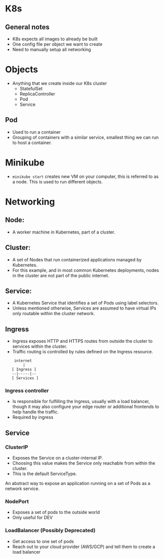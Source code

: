 # K8s

## General notes

- K8s expects all images to already be built
- One config file per object we want to create
- Need to manually setup all networking

# Objects

- Anything that we create inside our K8s cluster
  - StatefulSet
  - ReplicaController
  - Pod
  - Service

## Pod

- Used to run a container
- Grouping of containers with a similar service, smallest thing we can run to host a container.

# Minikube

- `minikube start` creates new VM on your computer, this is referred to as a node. This is used to run different objects.

# Networking

## Node:

- A worker machine in Kubernetes, part of a cluster.

## Cluster:

- A set of Nodes that run containerized applications managed by Kubernetes.
- For this example, and in most common Kubernetes deployments, nodes in the cluster are not part of the public internet.

## Service:

- A Kubernetes Service that identifies a set of Pods using label selectors.
- Unless mentioned otherwise, Services are assumed to have virtual IPs only routable within the cluster network.

## Ingress

- Ingress exposes HTTP and HTTPS routes from outside the cluster to services within the cluster.
- Traffic routing is controlled by rules defined on the Ingress resource.

```
    internet
        |
   [ Ingress ]
   --|-----|--
   [ Services ]
```

### Ingress controller

- Is responsible for fulfilling the Ingress, usually with a load balancer, though it may also configure your edge router or additional frontends to help handle the traffic.
- Required by ingress

## Service

### ClusterIP

- Exposes the Service on a cluster-internal IP.
- Choosing this value makes the Service only reachable from within the cluster.
- This is the default ServiceType.

An abstract way to expose an application running on a set of Pods as a network service.

### NodePort

- Exposes a set of pods to the outside world
- Only useful for DEV

### LoadBalancer (Possibly Deprecated)

- Get access to one set of pods
- Reach out to your cloud provider (AWS/GCP) and tell them to create a load balancer
